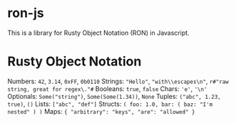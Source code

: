 # ron-js

This is a library for Rusty Object Notation (RON) in Javascript.

# Rusty Object Notation

Numbers: `42`, `3.14`, `0xFF`, `0b0110`
Strings: `"Hello"`, `"with\\escapes\n"`, `r#"raw string, great for regex\."#`
Booleans: `true`, `false`
Chars: `'e'`, `'\n'`
Optionals: `Some("string")`, `Some(Some(1.34))`, `None`
Tuples: `("abc", 1.23, true)`, `()`
Lists: `["abc", "def"]`
Structs: `( foo: 1.0, bar: ( baz: "I'm nested" ) )`
Maps: `{ "arbitrary": "keys", "are": "allowed" }`
